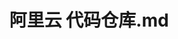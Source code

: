 ---
layout: post
title: 阿里云 代码仓库.md
categories: [阿里云]
description: 阿里云
keywords: 阿里云
mermaid: false
sequence: false
flow: false
mathjax: false
mindmap: false
mindmap2: false
---